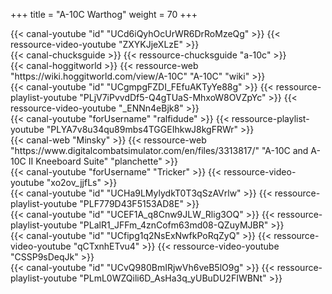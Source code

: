 +++
title = "A-10C Warthog"
weight = 70
+++

<div class="contenu"> <!-- le hangar de Sklang //-->
{{< canal-youtube "id" "UCd6iQyhOcUrWR6DrRoMzeQg" >}}
{{< ressource-video-youtube "ZXYKJjeXLzE" >}}
</div>

<div class="contenu"> <!-- Chuck's guide //-->
{{< canal-chucksguide >}}
{{< ressource-chucksguide "a-10c" >}}
</div>

<div class="contenu"> <!-- Hoggitworld //-->
{{< canal-hoggitworld >}}
{{< ressource-web "https://wiki.hoggitworld.com/view/A-10C" "A-10C" "wiki" >}}
</div>

<div class="contenu de_qualite"> <!-- Doc //-->
{{< canal-youtube "id" "UCgmpgFZDI_FEfuAKTyYe88g" >}}
{{< ressource-playlist-youtube "PLjV7iPvvdDf5-Q4gTUaS-MhxoW8OVZpYc" >}}
{{< ressource-video-youtube "_ENNn4eBjk8" >}}
</div>

<div class="contenu de_qualite"> <!-- ralfidude //-->
{{< canal-youtube "forUsername" "ralfidude" >}}
{{< ressource-playlist-youtube "PLYA7v8u34qu89mbs4TGGEIhkwJ8kgFRWr" >}}
</div>

<div class="contenu de_qualite"> <!-- Minsky //-->
{{< canal-web "Minsky" >}}
{{< ressource-web "https://www.digitalcombatsimulator.com/en/files/3313817/" "A-10C and A-10C II Kneeboard Suite" "planchette" >}}
</div>

<div class="contenu">
{{< canal-youtube "forUsername" "Tricker" >}}
{{< ressource-video-youtube "xo2ov_jjfLs" >}}
</div>

<div class="contenu"> <!-- Matt Waggner //-->
{{< canal-youtube "id" "UCHa9LMylydkT0T3qSzAVrlw" >}}
{{< ressource-playlist-youtube "PLF779D43F5153AD8E" >}}
</div>

<div class="contenu"> <!-- Association VEAF //-->
{{< canal-youtube "id" "UCEF1A_q8Cnw9JLW_Rlig3OQ" >}}
{{< ressource-playlist-youtube "PLalR1_JFFm_4znCofm63md08-QZuyMJBR" >}}
</div>

<div class="contenu"> <!-- TheSkyline35 //-->
{{< canal-youtube "id" "UCfipg1q2NsExNwfkPoRqZyQ" >}}
{{< ressource-video-youtube "qCTxnhETvu4" >}}
{{< ressource-video-youtube "CSSP9sDeqJk" >}}
</div>

<div class="contenu"> <!-- Banana Mayo //-->
{{< canal-youtube "id" "UCvQ980BmIRjwVh6veB5lO9g" >}}
{{< ressource-playlist-youtube "PLmL0WZQili6D_AsHa3q_yUBuDU2FIWBNt" >}}
</div>

